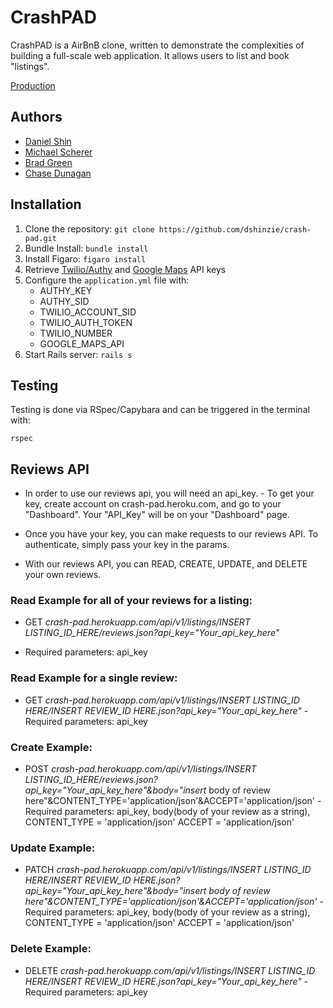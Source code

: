 # CrashPAD
CrashPAD is a AirBnB clone, written to demonstrate the complexities of building a full-scale web application.  It allows users to list and book "listings".

[Production](https://crash-pad.herokuapp.com/)

## Authors
* [Daniel Shin](https://github.com/dshinzie/)
* [Michael Scherer](https://github.com/mscherer11/)
* [Brad Green](https://github.com/bradgreen3)
* [Chase Dunagan](https://github.com/Cdunagan05)

## Installation
1. Clone the repository: ```git clone https://github.com/dshinzie/crash-pad.git```
2. Bundle Install: ```bundle install```
3. Install Figaro: ```figaro install```
4. Retrieve [Twilio/Authy](https://www.twilio.com/try-twilio/authy?g=%2Fconsole%2Fauthy%2Fgetting-started&t=3d00d16e4ff559b8732da59d6359b5d617e40831dbe44cc4fc3bb28880175c2f) and [Google Maps](https://developers.google.com/maps/) API keys
5. Configure the `application.yml` file with:
      * AUTHY_KEY
      * AUTHY_SID
      * TWILIO_ACCOUNT_SID
      * TWILIO_AUTH_TOKEN
      * TWILIO_NUMBER
      * GOOGLE_MAPS_API
6. Start Rails server: ```rails s```


## Testing
Testing is done via RSpec/Capybara and can be triggered in the terminal with:
```shell
rspec
```

## Reviews API
* In order to use our reviews api, you will need an api_key.
      - To get your key, create account on crash-pad.heroku.com, and go to your "Dashboard".  Your "API_Key" will be on your "Dashboard" page.

* Once you have your key, you can make requests to our reviews API. To authenticate, simply pass your key in the params.

* With our reviews API, you can READ, CREATE, UPDATE, and DELETE your own reviews.

### Read Example for all of your reviews for a listing:
* GET _crash-pad.herokuapp.com/api/v1/listings/INSERT LISTING_ID_HERE/reviews.json?api_key="Your_api_key_here"_
 - Required parameters: api_key

### Read Example for a single review:
* GET _crash-pad.herokuapp.com/api/v1/listings/INSERT LISTING_ID HERE/INSERT REVIEW_ID HERE.json?api_key="Your_api_key_here"_
      - Required parameters: api_key

### Create Example:
* POST _crash-pad.herokuapp.com/api/v1/listings/INSERT LISTING_ID_HERE/reviews.json?api_key="Your_api_key_here"&body="insert_ body of review here"&CONTENT_TYPE='application/json'&ACCEPT='application/json'
      - Required parameters: api_key, body(body of your review as a string),
                             CONTENT_TYPE = 'application/json'
                             ACCEPT = 'application/json'

### Update Example:
* PATCH _crash-pad.herokuapp.com/api/v1/listings/INSERT LISTING_ID HERE/INSERT REVIEW_ID HERE.json?api_key="Your_api_key_here"&body="insert body of review here"&CONTENT_TYPE='application/json'&ACCEPT='application/json'_
      - Required parameters: api_key, body(body of your review as a string),
                             CONTENT_TYPE = 'application/json'
                             ACCEPT = 'application/json'

### Delete Example:
* DELETE _crash-pad.herokuapp.com/api/v1/listings/INSERT LISTING_ID HERE/INSERT REVIEW_ID HERE.json?api_key="Your_api_key_here"_
      - Required parameters: api_key
